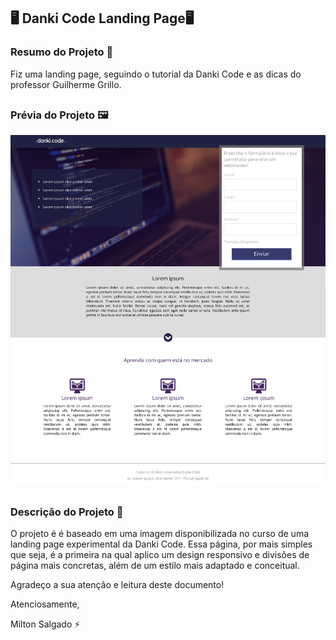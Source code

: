 ## 🖥️ Danki Code Landing Page🖥️

### Resumo do Projeto 📄
Fiz uma landing page, seguindo o tutorial da Danki Code e as dicas do professor Guilherme Grillo.

##

### Prévia do Projeto 🖼️
<div align="center">
    <img src="images/landing_page_danki.png">
</div>

##

### Descrição do Projeto 📖
O projeto é é baseado em uma imagem disponibilizada no curso de uma landing page experimental da Danki Code.
Essa página, por mais simples que seja, é a primeira na qual aplico um design responsivo e divisões de página mais concretas, além de um estilo mais adaptado e conceitual.

Agradeço a sua atenção e leitura deste documento!

Atenciosamente, 

Milton Salgado ⚡
